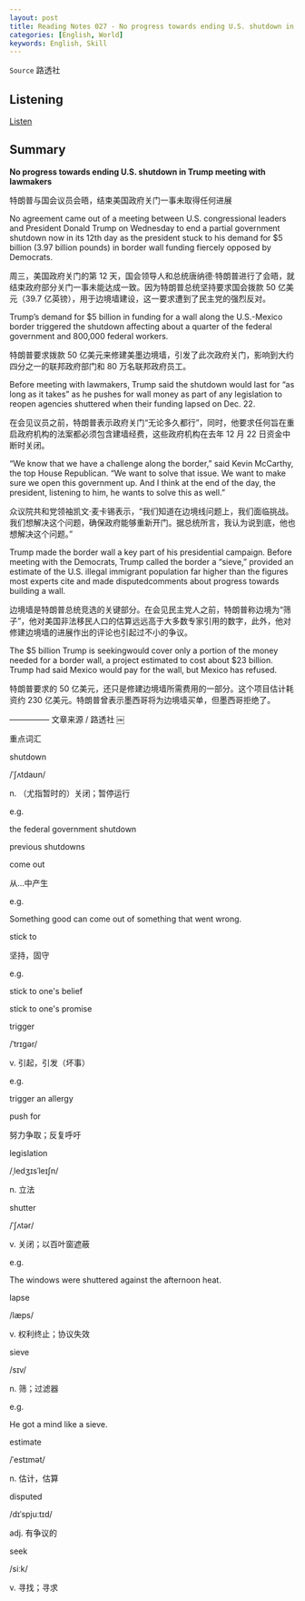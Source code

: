 ```yaml
---
layout: post
title: Reading Notes 027 - No progress towards ending U.S. shutdown in Trump meeting with lawmakers
categories: [English, World]
keywords: English, Skill
---
```




`Source` 路透社



## Listening

[Listen](https://reading.liulishuo.com/share/audios/NTY0MDEwMDAwMDAwMDE1OQ==?login=44086617)

## Summary

**No progress towards ending U.S. shutdown in Trump meeting with lawmakers**

特朗普与国会议员会晤，结束美国政府关门一事未取得任何进展

No agreement came out of a meeting between U.S. congressional leaders and President Donald Trump on Wednesday to end a partial government shutdown now in its 12th day as the president stuck to his demand for $5 billion (3.97 billion pounds) in border wall funding fiercely opposed by Democrats.

周三，美国政府关门的第 12 天，国会领导人和总统唐纳德·特朗普进行了会晤，就结束政府部分关门一事未能达成一致。因为特朗普总统坚持要求国会拨款 50 亿美元（39.7 亿英镑），用于边境墙建设，这一要求遭到了民主党的强烈反对。

Trump’s demand for $5 billion in funding for a wall along the U.S.-Mexico border triggered the shutdown affecting about a quarter of the federal government and 800,000 federal workers.

特朗普要求拨款 50 亿美元来修建美墨边境墙，引发了此次政府关门，影响到大约四分之一的联邦政府部门和 80 万名联邦政府员工。

Before meeting with lawmakers, Trump said the shutdown would last for “as long as it takes” as he pushes for wall money as part of any legislation to reopen agencies shuttered when their funding lapsed on Dec. 22.

在会见议员之前，特朗普表示政府关门“无论多久都行”，同时，他要求任何旨在重启政府机构的法案都必须包含建墙经费，这些政府机构在去年 12 月 22 日资金中断时关闭。

“We know that we have a challenge along the border,” said Kevin McCarthy, the top House Republican. “We want to solve that issue. We want to make sure we open this government up. And I think at the end of the day, the president, listening to him, he wants to solve this as well.”

众议院共和党领袖凯文·麦卡锡表示，“我们知道在边境线问题上，我们面临挑战。我们想解决这个问题，确保政府能够重新开门。据总统所言，我认为说到底，他也想解决这个问题。”

Trump made the border wall a key part of his presidential campaign. Before meeting with the Democrats, Trump called the border a “sieve,” provided an estimate of the U.S. illegal immigrant population far higher than the figures most experts cite and made disputedcomments about progress towards building a wall.

边境墙是特朗普总统竞选的关键部分。在会见民主党人之前，特朗普称边境为“筛子”，他对美国非法移民人口的估算远远高于大多数专家引用的数字，此外，他对修建边境墙的进展作出的评论也引起过不小的争议。

The $5 billion Trump is seekingwould cover only a portion of the money needed for a border wall, a project estimated to cost about $23 billion. Trump had said Mexico would pay for the wall, but Mexico has refused.

特朗普要求的 50 亿美元，还只是修建边境墙所需费用的一部分。这个项目估计耗资约 230 亿美元。特朗普曾表示墨西哥将为边境墙买单，但墨西哥拒绝了。

—————  文章来源 / 路透社 ￼

重点词汇

shutdown

/ˈʃʌtdaʊn/

n. （尤指暂时的）关闭；暂停运行

e.g.

the federal government shutdown

previous shutdowns

come out

从...中产生

e.g.

Something good can come out of something that went wrong.

stick to

坚持，固守

e.g.

stick to one's belief

stick to one's promise

trigger

/ˈtrɪɡər/

v. 引起，引发（坏事）

e.g.

trigger an allergy

push for

努力争取；反复呼吁

legislation

/ˌledʒɪsˈleɪʃn/

n. 立法

shutter

/ˈʃʌtər/

v. 关闭；以百叶窗遮蔽

e.g.

The windows were shuttered against the afternoon heat.

lapse

/læps/

v. 权利终止；协议失效

sieve

/sɪv/

n. 筛；过滤器

e.g.

He got a mind like a sieve.

estimate

/ˈestɪmət/

n. 估计，估算

disputed

/dɪˈspjuːtɪd/

adj. 有争议的

seek

/siːk/

v. 寻找；寻求

